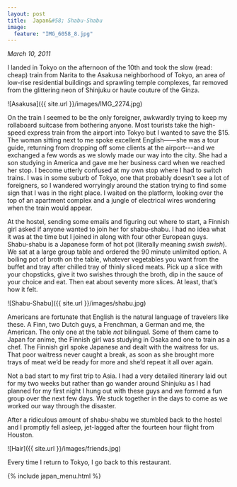 ```yaml
---
layout: post
title:  Japan&#58; Shabu-Shabu
image:
  feature: "IMG_6058_8.jpg"
---
```

*March 10, 2011*&nbsp;

I landed in Tokyo on the afternoon of the 10th and took the slow (read: cheap) train from Narita to the Asakusa neighborhood of Tokyo, an area of low-rise residential buildings and sprawling temple complexes, far removed from the glittering neon of Shinjuku or haute couture of the Ginza.

![Asakusa]({{ site.url }}/images/IMG_2274.jpg)

On the train I seemed to be the only foreigner, awkwardly trying to keep my rollaboard suitcase from bothering anyone.  Most tourists take the high-speed express train from the airport into Tokyo but I wanted to save the $15.  The woman sitting next to me spoke excellent English——she was a tour guide, returning from dropping off some clients at the airport---and we exchanged a few words as we slowly made our way into the city.  She had a son studying in America and gave me her business card when we reached her stop.  I become utterly confused at my own stop where I had to switch trains.  I was in some suburb of Tokyo, one that probably doesn’t see a lot of foreigners, so I wandered worryingly around the station trying to find some sign that I was in the right place.  I waited on the platform, looking over the top of an apartment complex and a jungle of electrical wires wondering when the train would appear.

At the hostel, sending some emails and figuring out where to start, a Finnish girl asked if anyone wanted to join her for shabu-shabu.  I had no idea what it was at the time but I joined in along with four other European guys.  Shabu-shabu is a Japanese form of hot pot (literally meaning *swish swish*).  We sat at a large group table and ordered the 90 minute unlimited option.  A boiling pot of broth on the table, whatever vegetables you want from the buffet and tray after chilled tray of thinly sliced meats.  Pick up a slice with your chopsticks, give it two swishes through the broth, dip in the sauce of your choice and eat.  Then eat about seventy more slices.  At least, that’s how it felt.

![Shabu-Shabu]({{ site.url }}/images/shabu.jpg)

Americans are fortunate that English is the natural language of travelers like these.  A Finn, two Dutch guys, a Frenchman, a German and me, the American.    The only one at the table *not* bilingual.  Some of them came to Japan for anime, the Finnish girl was studying in Osaka and one to train as a chef.  The Finnish girl spoke Japanese and dealt with the waitress for us.  That poor waitress never caught a break, as soon as she brought more trays of meat we’d be ready for more and she’d repeat it all over again.

Not a bad start to my first trip to Asia.  I had a very detailed itinerary laid out for my two weeks but rather than go wander around Shinjuku as I had planned for my first night I hung out with these guys and we formed a fun group over the next few days.  We stuck together in the days to come as we worked our way through the disaster.

After a ridiculous amount of shabu-shabu we stumbled back to the hostel and I promptly fell asleep, jet-lagged after the fourteen hour flight from Houston.

![Hair]({{ site.url }}/images/friends.jpg)

Every time I return to Tokyo, I go back to this restaurant.

{% include japan_menu.html %}
